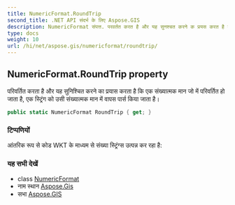 ```yaml
---
title: NumericFormat.RoundTrip
second_title: .NET API संदर्भ के लिए Aspose.GIS
description: NumericFormat संपत्त. परवर्तत करत है और यह सुनश्चत करने क प्रयस करत है क एक संख्यत्मक मन ज में परवर्तत ह जत है एक स्ट्रंग क उस संख्यत्मक मन में वपस पर्स कय जत है
type: docs
weight: 10
url: /hi/net/aspose.gis/numericformat/roundtrip/
---
```

## NumericFormat.RoundTrip property

परिवर्तित करता है और यह सुनिश्चित करने का प्रयास करता है कि एक संख्यात्मक मान जो में परिवर्तित हो जाता है, एक स्ट्रिंग को उसी संख्यात्मक मान में वापस पार्स किया जाता है।

```csharp
public static NumericFormat RoundTrip { get; }
```

### टिप्पणियों

आंतरिक रूप से कोड WKT के माध्यम से संख्या स्ट्रिंग्स उत्पन्न कर रहा है:

### यह सभी देखें

* class [NumericFormat](../)
* नाम स्थान [Aspose.Gis](../../numericformat/)
* सभा [Aspose.GIS](../../../)


